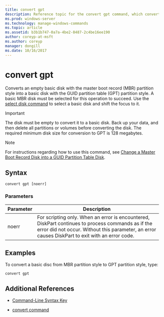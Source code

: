 ```yaml
---
title: convert gpt
description: Reference topic for the convert gpt command, which converts an empty basic disk with the master boot record (MBR) partition style into a basic disk with the GUID partition table (GPT) partition style.
ms.prod: windows-server
ms.technology: manage-windows-commands
ms.topic: article
ms.assetid: b3b1b747-0a7a-4be2-8487-2c4be16ee190
author: coreyp-at-msft
ms.author: coreyp
manager: dongill
ms.date: 10/16/2017
---
```


# convert gpt

Converts an empty basic disk with the master boot record (MBR) partition style into a basic disk with the GUID partition table (GPT) partition style. A basic MBR disk must be selected for this operation to succeed. Use the [select disk command](select-disk.md) to select a basic disk and shift the focus to it.

> [!IMPORTANT]
> The disk must be empty to convert it to a basic disk. Back up your data, and then delete all partitions or volumes before converting the disk. The required minimum disk size for conversion to GPT is 128 megabytes.

> [!NOTE]
> For instructions regarding how to use this command, see [Change a Master Boot Record Disk into a GUID Partition Table Disk](https://docs.microsoft.com/previous-versions/windows/it-pro/windows-server-2008-R2-and-2008/cc725671(v=ws.11)).

## Syntax

```
convert gpt [noerr]
```

### Parameters

| Parameter | Description |
| --------- | ----------- |
| noerr | For scripting only. When an error is encountered, DiskPart continues to process commands as if the error did not occur. Without this parameter, an error causes DiskPart to exit with an error code. |

## Examples

To convert a basic disc from MBR partition style to GPT partition style, type:

```
convert gpt
```

## Additional References

- [Command-Line Syntax Key](command-line-syntax-key.md)

- [convert command](convert.md)
